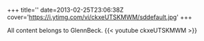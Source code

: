 +++
title=''
date=2013-02-25T23:06:38Z
cover='https://i.ytimg.com/vi/ckxeUTSKMWM/sddefault.jpg'
+++

All content belongs to GlennBeck.
{{< youtube ckxeUTSKMWM >}}
